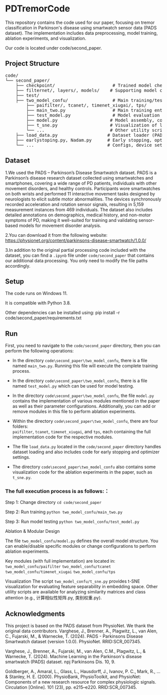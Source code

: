 # PDTremorCode
This repository contains the code used for our paper, focusing on tremor classification in Parkinson's disease using smartwatch sensor data (PADS dataset). The implementation includes data preprocessing, model training, ablation experiments, and visualization.

Our code is located under code/second_paper.

## Project Structure
<pre markdown="1">
code/
└── second_paper/
    ├── checkpoint/                      # Trained model checkpoints
    ├── filternet/, layers/, models/    # Supporting model components
    ├── test/                            
    ├── two_model_confu/                 # Main training/testing logic and core modules
        ├── paifilter/, tcanet/, timenet_xiugai/, tps/
        ├── main_two.py                  # Main training entry
        ├── test_model.py                # Model evaluation script
        ├── model.py                    # Model assembly, config and ablation control
        ├── t_sne.py                    # Visualization of learned features (e.g., t-SNE)
        └── ...                         # Other utility scripts for ablation
    ├── load_data.py                   # Dataset loader (PADS dataset)
    ├── earlystoping.py, Nadam.py      # Early stopping, optimizer definition
    └── ...                            # Configs, device setup, utilities, etc.
</pre>

## Dataset
1.We used the PADS – Parkinson’s Disease Smartwatch dataset. PADS is a Parkinson’s disease research dataset collected using smartwatches and smartphones, covering a wide range of PD patients, individuals with other movement disorders, and healthy controls. Participants wore smartwatches on both wrists and performed 11 interactive movement tasks designed by neurologists to elicit subtle motor abnormalities. The devices synchronously recorded acceleration and rotation sensor signals, resulting in 5,159 measurement instances from 469 individuals. The dataset also includes detailed annotations on demographics, medical history, and non-motor symptoms of PD, making it well-suited for training and validating sensor-based models for movement disorder analysis.

2.You can download it from the following website: https://physionet.org/content/parkinsons-disease-smartwatch/1.0.0/

3.In addition to the original partial processing code included with the dataset, you can find a `.ipynb` file under `code/second_paper` that contains our additional data processing. You only need to modify the file paths accordingly.

## Setup
The code runs on Windows 11.

It is compatible with Python 3.8.

Other dependencies can be installed using:
pip install -r code/second_paper/requirements.txt

## Run
First, you need to navigate to the `code/second_paper` directory, then you can perform the following operations:

- In the directory `code\second_paper\two_model_confu`, there is a file named `main_two.py`. Running this file will execute the complete training process.

- In the directory `code\second_paper\two_model_confu`, there is a file named `test_model.py` which can be used for model testing.

- In the directory `code\second_paper\two_model_confu`, the file `model.py` contains the implementation of various modules mentioned in the paper as well as their parameter configurations. Additionally, you can add or remove modules in this file to perform ablation experiments.

- Within the directory `code\second_paper\two_model_confu`, there are four folders:  
  `paifilter`, `tcanet`, `timenet_xiugai`, and `tps`, each containing the full implementation code for the respective modules.

- The file `load_data.py` located in the `code/second_paper` directory handles dataset loading and also includes code for early stopping and optimizer settings.

- The directory `code\second_paper\two_model_confu` also contains some visualization code for the ablation experiments in the paper, such as `t_sne.py`.


### The full execution process is as follows:：
Step 1: Change directory
`cd code/second_paper`

Step 2: Run training
`python two_model_confu/main_two.py`

Step 3: Run model testing
`python two_model_confu/test_model.py`

Ablation & Modular Design

The file `two_model_confu/model.py` defines the overall model structure.
You can enable/disable specific modules or change configurations to perform ablation experiments.

Key modules (with full implementation) are located in:
`two_model_confu/paifilter`
`two_model_confu/tcanet`
`two_model_confu/timenet_xiugai`
`two_model_confu/tps`

Visualization
The script `two_model_confu/t_sne.py` provides t-SNE visualization for evaluating feature separability in embedding space.
Other utility scripts are available for analyzing similarity matrices and class attention (e.g., 计算相似性矩阵.py, 类别权重.py).

## Acknowledgments
This project is based on the PADS dataset from PhysioNet. We thank the original data contributors.
Varghese, J., Brenner, A., Plagwitz, L., van Alen, C., Fujarski, M., & Warnecke, T. (2024). PADS - Parkinsons Disease Smartwatch dataset (version 1.0.0). PhysioNet. RRID:SCR_007345. 

Varghese, J., Brenner, A., Fujarski, M., van Alen, C.M., Plagwitz, L., & Warnecke, T. (2024). Machine Learning in the Parkinson's disease smartwatch (PADS) dataset. npj Parkinsons Dis. 10, 9.

Goldberger, A., Amaral, L., Glass, L., Hausdorff, J., Ivanov, P. C., Mark, R., ... & Stanley, H. E. (2000). PhysioBank, PhysioToolkit, and PhysioNet: Components of a new research resource for complex physiologic signals. Circulation [Online]. 101 (23), pp. e215–e220. RRID:SCR_007345.




